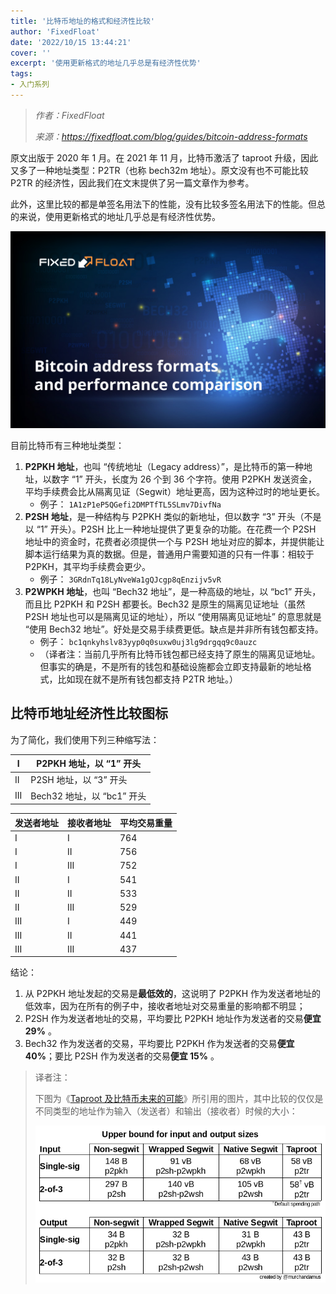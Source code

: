 ```yaml
---
title: '比特币地址的格式和经济性比较'
author: 'FixedFloat'
date: '2022/10/15 13:44:21'
cover: ''
excerpt: '使用更新格式的地址几乎总是有经济性优势'
tags:
- 入门系列
---
```



> *作者：FixedFloat*
> 
> *来源：<https://fixedfloat.com/blog/guides/bitcoin-address-formats>*



原文出版于 2020 年 1 月。在 2021 年 11 月，比特币激活了 taproot 升级，因此又多了一种地址类型：P2TR（也称 bech32m 地址）。原文没有也不可能比较 P2TR 的经济性，因此我们在文末提供了另一篇文章作为参考。

此外，这里比较的都是单签名用法下的性能，没有比较多签名用法下的性能。但总的来说，使用更新格式的地址几乎总是有经济性优势。

![img](../images/bitcoin-address-formats-and-performance-comparison/formats.jpg)

目前比特币有三种地址类型：

1. **P2PKH 地址**，也叫 “传统地址（Legacy address）”，是比特币的第一种地址，以数字 “1” 开头，长度为 26 个到 36 个字符。使用 P2PKH 发送资金，平均手续费会比从隔离见证（Segwit）地址更高，因为这种过时的地址更长。
   - 例子： ` 1A1zP1eP5QGefi2DMPTfTL5SLmv7DivfNa ` 
2. **P2SH 地址**，是一种结构与 P2PKH 类似的新地址，但以数字 “3” 开头（不是以 “1” 开头）。P2SH 比上一种地址提供了更复杂的功能。在花费一个 P2SH 地址中的资金时，花费者必须提供一个与 P2SH 地址对应的脚本，并提供能让脚本运行结果为真的数据。但是，普通用户需要知道的只有一件事：相较于 P2PKH，其平均手续费会更少。
   - 例子： ` 3GRdnTq18LyNveWa1gQJcgp8qEnzijv5vR ` 
3. **P2WPKH 地址**，也叫 “Bech32 地址”，是一种高级的地址，以 “bc1” 开头，而且比 P2PKH 和 P2SH 都要长。Bech32 是原生的隔离见证地址（虽然 P2SH 地址也可以是隔离见证的地址），所以 “使用隔离见证地址” 的意思就是 “使用 Bech32 地址”。好处是交易手续费更低。缺点是并非所有钱包都支持。
   - 例子： ` bc1qnkyhslv83yyp0q0suxw0uj3lg9drgqq9c0auzc ` 
   - （译者注：当前几乎所有比特币钱包都已经支持了原生的隔离见证地址。但事实的确是，不是所有的钱包和基础设施都会立即支持最新的地址格式，比如现在就不是所有钱包都支持 P2TR 地址。）

## 比特币地址经济性比较图标

为了简化，我们使用下列三种缩写法：

| I    | P2PKH 地址，以 “1” 开头    |
| ---- | -------------------------- |
| II   | P2SH 地址，以 “3” 开头     |
| III  | Bech32 地址，以 “bc1” 开头 |



| 发送者地址 | 接收者地址 | 平均交易重量 |
| -------- | -------- | ------------ |
| I    | I    | 764  |
| I    | II   | 756  |
| I    | III  | 752  |
| II   | I    | 541  |
| II   | II   | 533  |
| II   | III  | 529  |
| III  | I    | 449  |
| III  | II   | 441  |
| III  | III  | 437  |

结论：

1. 从 P2PKH 地址发起的交易是**最低效的**，这说明了 P2PKH 作为发送者地址的低效率，因为在所有的例子中，接收者地址对交易重量的影响都不明显；
2. P2SH 作为发送者地址的交易，平均要比 P2PKH 地址作为发送者的交易**便宜 29%** 。
3. Bech32 作为发送者的交易，平均要比 P2PKH 作为发送者的交易**便宜 40%**；要比 P2SH 作为发送者的交易**便宜 15%** 。

> 译者注：
>
> 下图为《[Taproot 及比特币未来的可能](https://www.btcstudy.org/2021/12/30/bitcoin-after-taproot/)》所引用的图片，其中比较的仅仅是不同类型的地址作为输入（发送者）和输出（接收者）时候的大小：
>
> ![img](../images/bitcoin-address-formats-and-performance-comparison/zqHU3SWxNLY)